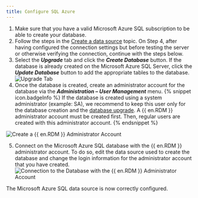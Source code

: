 ```yaml
---
title: Configure SQL Azure
---
```

1. Make sure that you have a valid Microsoft Azure SQL subscription to be able to create your database. 
1. Follow the steps in the [Create a data source](/rdm/windows/data-sources/create-new-data-source/) topic. On Step 4, after having configured the connection settings but before testing the server or otherwise verifying the connection, continue with the steps below. 
1. Select the ***Upgrade*** tab and click the ***Create Database*** button. If the database is already created on the Microsoft Azure SQL Server, click the ***Update Database*** button to add the appropriate tables to the database.  
![Upgrade Tab](https://webdevolutions.azureedge.net/docs/en/rdm/windows/clip10377.png) 
1. Once the database is created, create an administrator account for the database via the ***Administration – User Management*** menu. 
{% snippet icon.badgeInfo %} 
If the database is created using a system administrator (example: SA), we recommend to keep this user only for the database creation and the [database upgrade](/rdm/windows/installation/database-upgrade/). A {{ en.RDM }} administrator account must be created first. Then, regular users are created with this administrator account. 
{% endsnippet %}
 
![Create a {{ en.RDM }} Administrator Account](https://webdevolutions.azureedge.net/docs/en/rdm/windows/clip3415.png) 

5. Connect on the Microsoft Azure SQL database with the {{ en.RDM }} administrator account. To do so, edit the data source used to create the database and change the login information for the administrator account that you have created.  
![Connection to the Database with the {{ en.RDM }} Administrator Account](https://webdevolutions.azureedge.net/docs/en/rdm/windows/clip11501.png) 

The Microsoft Azure SQL data source is now correctly configured. 

